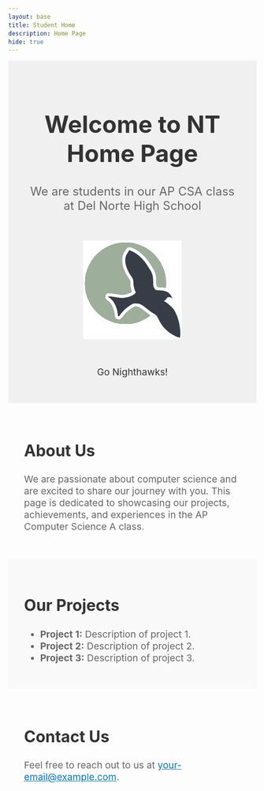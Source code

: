 ```yaml
---
layout: base
title: Student Home
description: Home Page
hide: true
---
```





<div style="text-align: center; padding: 2rem; background-color: #f0f0f0;">
  <h1 style="font-size: 3rem; color: #333;">Welcome to NT Home Page</h1>
  <p style="font-size: 1.5rem; color: #666;">We are students in our AP CSA class at Del Norte High School</p>
  <img src="assets/js/ncs.png" alt="Del Norte High School Logo" style="width: 200px; margin: 2rem auto;">
  <p style="font-size: 1.2rem; color: #333;">Go Nighthawks!</p>
</div>


<div style="padding: 2rem;">
  <h2 style="font-size: 2rem; color: #333;">About Us</h2>
  <p style="font-size: 1.2rem; color: #666;">
    We are passionate about computer science and are excited to share our journey with you. This page is dedicated to showcasing our projects, achievements, and experiences in the AP Computer Science A class.
  </p>
</div>


<div style="padding: 2rem; background-color: #f9f9f9;">
  <h2 style="font-size: 2rem; color: #333;">Our Projects</h2>
  <ul style="font-size: 1.2rem; color: #666;">
    <li><strong>Project 1:</strong> Description of project 1.</li>
    <li><strong>Project 2:</strong> Description of project 2.</li>
    <li><strong>Project 3:</strong> Description of project 3.</li>
  </ul>
</div>


<div style="padding: 2rem;">
  <h2 style="font-size: 2rem; color: #333;">Contact Us</h2>
  <p style="font-size: 1.2rem; color: #666;">
    Feel free to reach out to us at <a href="mailto:your-email@example.com" style="color: #007acc;">your-email@example.com</a>.
  </p>
</div>